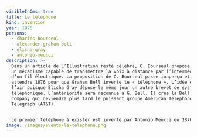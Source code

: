 ```yaml
---
visibleInCms: true
title: Le téléphone
kind: invention
year: 1876
persons:
  - charles-bourseul
  - alexander-graham-bell
  - elisha-gray
  - antonio-meucci
description: >-
  Dans un article de L’Illustration resté célèbre, C. Bourseul propose dès 1854
  un mécanisme capable de transmettre la voix à distance par l’intermédiaire
  d’un fil électrique. La proposition de C. Bourseul passe inaperçu et il faudra
  attendre 1876 pour que Graham Bell invente le « téléphone ». L’idée est dans
  l’air puisque Elisha Gray dépose le même jour un autre brevet de système
  téléphonique. L’antériorité sera reconnue à G. Bell. Il crée la Bell Telephone
  Company qui deviendra plus tard le puissant groupe American Telephone and
  Telegraph (AT&T).


  Le premier téléphone à exister est inventé par Antonio Meucci en 1870. Il est né d'expériences basées sur le télégraphe.
image: /images/events/le-telephone.png
---
```


